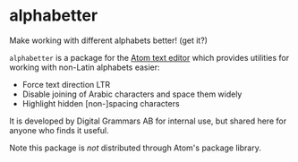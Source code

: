 # alphabetter

Make working with different alphabets better! (get it?)

`alphabetter` is a package for the [Atom text editor](https://atom.io/) which provides utilities for working with non-Latin alphabets easier:

- Force text direction LTR
- Disable joining of Arabic characters and space them widely
- Highlight hidden [non-]spacing characters

It is developed by Digital Grammars AB for internal use, but shared here for anyone who finds it useful.

Note this package is _not_ distributed through Atom's package library.
